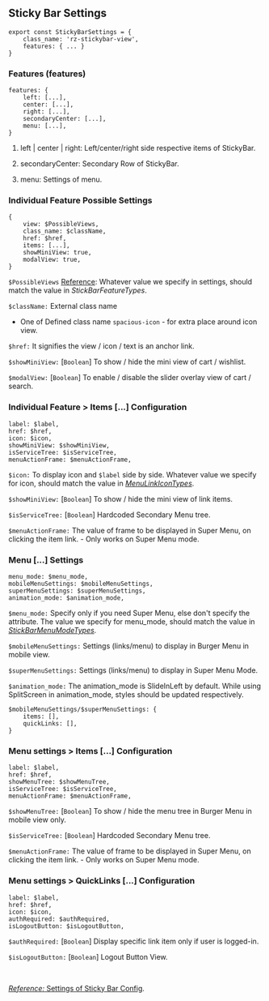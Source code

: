## Sticky Bar Settings

```
export const StickyBarSettings = {
    class_name: 'rz-stickybar-view',
    features: { ... }
}
```

### Features (features)
```
features: {
    left: [...],
    center: [...],
    right: [...],
    secondaryCenter: [...],
    menu: [...],
}
```

1. left | center | right: Left/center/right side respective items of StickyBar.

2. secondaryCenter: Secondary Row of StickyBar.

3. menu: Settings of menu.


### Individual Feature Possible Settings
```
{
    view: $PossibleViews,
    class_name: $className,
    href: $href,
    items: [...],
    showMiniView: true,
    modalView: true,
}
```

`$PossibleViews`
[Reference](./featureTypes.js): Whatever value we specify in settings, should match the value in _StickBarFeatureTypes_.

`$className:` External class name
- One of Defined class name `spacious-icon` - for extra place around icon view.

`$href:` It signifies the view / icon / text is an anchor link.

`$showMiniView:` [`Boolean`] To show / hide the mini view of cart / wishlist.

`$modalView:` [`Boolean`] To enable / disable the slider overlay view of cart / search.


### Individual Feature > Items [...] Configuration
```
label: $label,
href: $href,
icon: $icon,
showMiniView: $showMiniView,
isServiceTree: $isServiceTree,
menuActionFrame: $menuActionFrame,
```

`$icon:` To display icon and `$label` side by side. Whatever value we specify for icon, should match the value in _[MenuLinkIconTypes](./featureTypes.js)_.

`$showMiniView:` [`Boolean`] To show / hide the mini view of link items.

`$isServiceTree:` [`Boolean`] Hardcoded Secondary Menu tree.

`$menuActionFrame:` The value of frame to be displayed in Super Menu, on clicking the item link. - Only works on Super Menu mode.


### Menu [...] Settings
```
menu_mode: $menu_mode,
mobileMenuSettings: $mobileMenuSettings,
superMenuSettings: $superMenuSettings,
animation_mode: $animation_mode,
```

`$menu_mode:` Specify only if you need Super Menu, else don't specify the attribute. The value we specify for menu_mode, should match the value in _[StickBarMenuModeTypes](./featureTypes.js)_.

`$mobileMenuSettings:` Settings (links/menu) to display in Burger Menu in mobile view.

`$superMenuSettings:` Settings (links/menu) to display in Super Menu Mode.

`$animation_mode:` The animation_mode is SlideInLeft by default. While using SplitScreen in animation_mode, styles should be updated respectively.

```
$mobileMenuSettings/$superMenuSettings: {
    items: [],
    quickLinks: [],
}
```


### Menu settings > Items [...] Configuration
```
label: $label,
href: $href,
showMenuTree: $showMenuTree,
isServiceTree: $isServiceTree,
menuActionFrame: $menuActionFrame,
```

`$showMenuTree:` [`Boolean`] To show / hide the menu tree in Burger Menu in mobile view only.

`$isServiceTree:` [`Boolean`] Hardcoded Secondary Menu tree.

`$menuActionFrame:` The value of frame to be displayed in Super Menu, on clicking the item link. - Only works on Super Menu mode.


### Menu settings > QuickLinks [...] Configuration
```
label: $label,
href: $href,
icon: $icon,
authRequired: $authRequired,
isLogoutButton: $isLogoutButton,
```

`$authRequired:` [`Boolean`] Display specific link item only if user is logged-in.

`$isLogoutButton:` [`Boolean`] Logout Button View.

<br />

[_Reference:_ Settings of Sticky Bar Config](../../../data/stickyBar/settings.json).
